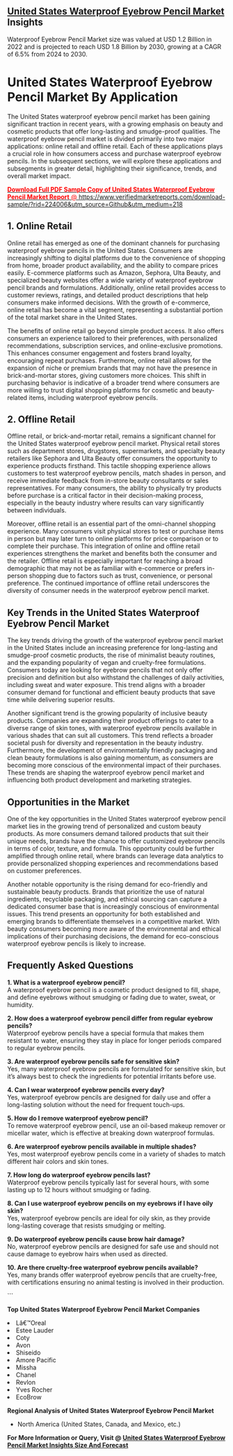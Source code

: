 <h2><a href="https://www.verifiedmarketreports.com/download-sample/?rid=224006&amp;utm_source=Github&amp;utm_medium=218" target="_blank">United States Waterproof Eyebrow Pencil Market</a> Insights</h2><p>Waterproof Eyebrow Pencil Market size was valued at USD 1.2 Billion in 2022 and is projected to reach USD 1.8 Billion by 2030, growing at a CAGR of 6.5% from 2024 to 2030.</p><p> <h1>United States Waterproof Eyebrow Pencil Market By Application</h1> <p>The United States waterproof eyebrow pencil market has been gaining significant traction in recent years, with a growing emphasis on beauty and cosmetic products that offer long-lasting and smudge-proof qualities. The waterproof eyebrow pencil market is divided primarily into two major applications: online retail and offline retail. Each of these applications plays a crucial role in how consumers access and purchase waterproof eyebrow pencils. In the subsequent sections, we will explore these applications and subsegments in greater detail, highlighting their significance, trends, and overall market impact. <a href="#download"><p><span class=""><span style="color: #ff0000;"><strong>Download Full PDF Sample Copy of United States Waterproof Eyebrow Pencil Market Report</strong> @ </span><a href="https://www.verifiedmarketreports.com/download-sample/?rid=224006&amp;utm_source=Github&amp;utm_medium=218" target="_blank">https://www.verifiedmarketreports.com/download-sample/?rid=224006&amp;utm_source=Github&amp;utm_medium=218</a></span></p></a></p> <h2>1. Online Retail</h2> <p>Online retail has emerged as one of the dominant channels for purchasing waterproof eyebrow pencils in the United States. Consumers are increasingly shifting to digital platforms due to the convenience of shopping from home, broader product availability, and the ability to compare prices easily. E-commerce platforms such as Amazon, Sephora, Ulta Beauty, and specialized beauty websites offer a wide variety of waterproof eyebrow pencil brands and formulations. Additionally, online retail provides access to customer reviews, ratings, and detailed product descriptions that help consumers make informed decisions. With the growth of e-commerce, online retail has become a vital segment, representing a substantial portion of the total market share in the United States. <p>The benefits of online retail go beyond simple product access. It also offers consumers an experience tailored to their preferences, with personalized recommendations, subscription services, and online-exclusive promotions. This enhances consumer engagement and fosters brand loyalty, encouraging repeat purchases. Furthermore, online retail allows for the expansion of niche or premium brands that may not have the presence in brick-and-mortar stores, giving customers more choices. This shift in purchasing behavior is indicative of a broader trend where consumers are more willing to trust digital shopping platforms for cosmetic and beauty-related items, including waterproof eyebrow pencils.</p> <h2>2. Offline Retail</h2> <p>Offline retail, or brick-and-mortar retail, remains a significant channel for the United States waterproof eyebrow pencil market. Physical retail stores such as department stores, drugstores, supermarkets, and specialty beauty retailers like Sephora and Ulta Beauty offer consumers the opportunity to experience products firsthand. This tactile shopping experience allows customers to test waterproof eyebrow pencils, match shades in person, and receive immediate feedback from in-store beauty consultants or sales representatives. For many consumers, the ability to physically try products before purchase is a critical factor in their decision-making process, especially in the beauty industry where results can vary significantly between individuals. <p>Moreover, offline retail is an essential part of the omni-channel shopping experience. Many consumers visit physical stores to test or purchase items in person but may later turn to online platforms for price comparison or to complete their purchase. This integration of online and offline retail experiences strengthens the market and benefits both the consumer and the retailer. Offline retail is especially important for reaching a broad demographic that may not be as familiar with e-commerce or prefers in-person shopping due to factors such as trust, convenience, or personal preference. The continued importance of offline retail underscores the diversity of consumer needs in the waterproof eyebrow pencil market.</p> <h2>Key Trends in the United States Waterproof Eyebrow Pencil Market</h2> <p>The key trends driving the growth of the waterproof eyebrow pencil market in the United States include an increasing preference for long-lasting and smudge-proof cosmetic products, the rise of minimalist beauty routines, and the expanding popularity of vegan and cruelty-free formulations. Consumers today are looking for eyebrow pencils that not only offer precision and definition but also withstand the challenges of daily activities, including sweat and water exposure. This trend aligns with a broader consumer demand for functional and efficient beauty products that save time while delivering superior results.</p> <p>Another significant trend is the growing popularity of inclusive beauty products. Companies are expanding their product offerings to cater to a diverse range of skin tones, with waterproof eyebrow pencils available in various shades that can suit all customers. This trend reflects a broader societal push for diversity and representation in the beauty industry. Furthermore, the development of environmentally friendly packaging and clean beauty formulations is also gaining momentum, as consumers are becoming more conscious of the environmental impact of their purchases. These trends are shaping the waterproof eyebrow pencil market and influencing both product development and marketing strategies.</p> <h2>Opportunities in the Market</h2> <p>One of the key opportunities in the United States waterproof eyebrow pencil market lies in the growing trend of personalized and custom beauty products. As more consumers demand tailored products that suit their unique needs, brands have the chance to offer customized eyebrow pencils in terms of color, texture, and formula. This opportunity could be further amplified through online retail, where brands can leverage data analytics to provide personalized shopping experiences and recommendations based on customer preferences.</p> <p>Another notable opportunity is the rising demand for eco-friendly and sustainable beauty products. Brands that prioritize the use of natural ingredients, recyclable packaging, and ethical sourcing can capture a dedicated consumer base that is increasingly conscious of environmental issues. This trend presents an opportunity for both established and emerging brands to differentiate themselves in a competitive market. With beauty consumers becoming more aware of the environmental and ethical implications of their purchasing decisions, the demand for eco-conscious waterproof eyebrow pencils is likely to increase.</p> <h2>Frequently Asked Questions</h2> <p><b>1. What is a waterproof eyebrow pencil?</b><br>A waterproof eyebrow pencil is a cosmetic product designed to fill, shape, and define eyebrows without smudging or fading due to water, sweat, or humidity.</p> <p><b>2. How does a waterproof eyebrow pencil differ from regular eyebrow pencils?</b><br>Waterproof eyebrow pencils have a special formula that makes them resistant to water, ensuring they stay in place for longer periods compared to regular eyebrow pencils.</p> <p><b>3. Are waterproof eyebrow pencils safe for sensitive skin?</b><br>Yes, many waterproof eyebrow pencils are formulated for sensitive skin, but it’s always best to check the ingredients for potential irritants before use.</p> <p><b>4. Can I wear waterproof eyebrow pencils every day?</b><br>Yes, waterproof eyebrow pencils are designed for daily use and offer a long-lasting solution without the need for frequent touch-ups.</p> <p><b>5. How do I remove waterproof eyebrow pencil?</b><br>To remove waterproof eyebrow pencil, use an oil-based makeup remover or micellar water, which is effective at breaking down waterproof formulas.</p> <p><b>6. Are waterproof eyebrow pencils available in multiple shades?</b><br>Yes, most waterproof eyebrow pencils come in a variety of shades to match different hair colors and skin tones.</p> <p><b>7. How long do waterproof eyebrow pencils last?</b><br>Waterproof eyebrow pencils typically last for several hours, with some lasting up to 12 hours without smudging or fading.</p> <p><b>8. Can I use waterproof eyebrow pencils on my eyebrows if I have oily skin?</b><br>Yes, waterproof eyebrow pencils are ideal for oily skin, as they provide long-lasting coverage that resists smudging or melting.</p> <p><b>9. Do waterproof eyebrow pencils cause brow hair damage?</b><br>No, waterproof eyebrow pencils are designed for safe use and should not cause damage to eyebrow hairs when used as directed.</p> <p><b>10. Are there cruelty-free waterproof eyebrow pencils available?</b><br>Yes, many brands offer waterproof eyebrow pencils that are cruelty-free, with certifications ensuring no animal testing is involved in their production.</p> ```</p><p><strong>Top United States Waterproof Eyebrow Pencil Market Companies</strong></p><div data-test-id=""><p><li>Lâ€™Oreal</li><li> Estee Lauder</li><li> Coty</li><li> Avon</li><li> Shiseido</li><li> Amore Pacific</li><li> Missha</li><li> Chanel</li><li> Revlon</li><li> Yves Rocher</li><li> EcoBrow</li></p><div><strong>Regional Analysis of&nbsp;United States Waterproof Eyebrow Pencil Market</strong></div><ul><li dir="ltr"><p dir="ltr">North America&nbsp;(United States, Canada, and Mexico, etc.)</p></li></ul><p><strong>For More Information or Query, Visit @&nbsp;</strong><strong><a href="https://www.verifiedmarketreports.com/product/waterproof-eyebrow-pencil-market/?utm_source=Github&amp;utm_medium=218" target="_blank">United States Waterproof Eyebrow Pencil Market Insights Size And Forecast</a></strong></p></div>
